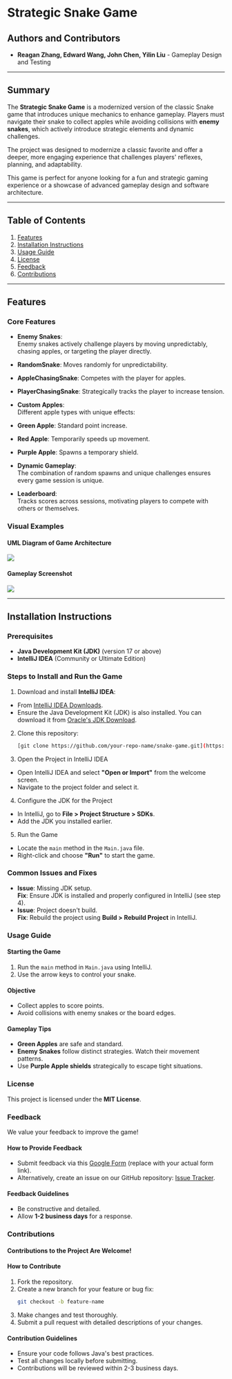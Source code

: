 # **Strategic Snake Game**

## **Authors and Contributors**
- **Reagan Zhang, Edward Wang, John Chen, Yilin Liu** - Gameplay Design and Testing

---

## **Summary**
The **Strategic Snake Game** is a modernized version of the classic Snake game that introduces unique mechanics to enhance gameplay. Players must navigate their snake to collect apples while avoiding collisions with **enemy snakes**, which actively introduce strategic elements and dynamic challenges.

The project was designed to modernize a classic favorite and offer a deeper, more engaging experience that challenges players' reflexes, planning, and adaptability.

This game is perfect for anyone looking for a fun and strategic gaming experience or a showcase of advanced gameplay design and software architecture.

---

## **Table of Contents**
1. [Features](#features)
2. [Installation Instructions](#installation-instructions)
3. [Usage Guide](#usage-guide)
4. [License](#license)
5. [Feedback](#feedback)
6. [Contributions](#contributions)

---

## **Features**
### **Core Features**
- **Enemy Snakes**:  
  Enemy snakes actively challenge players by moving unpredictably, chasing apples, or targeting the player directly.
 - **RandomSnake**: Moves randomly for unpredictability.
 - **AppleChasingSnake**: Competes with the player for apples.
 - **PlayerChasingSnake**: Strategically tracks the player to increase tension.

- **Custom Apples**:  
  Different apple types with unique effects:
 - **Green Apple**: Standard point increase.
 - **Red Apple**: Temporarily speeds up movement.
 - **Purple Apple**: Spawns a temporary shield.

- **Dynamic Gameplay**:  
  The combination of random spawns and unique challenges ensures every game session is unique.

- **Leaderboard**:  
  Tracks scores across sessions, motivating players to compete with others or themselves.

### **Visual Examples**
#### **UML Diagram of Game Architecture**
![](C:\Users\reaga\Desktop\b39c25e2972131b55fd55c5585caf46.jpg)

#### **Gameplay Screenshot**
![](C:\Users\reaga\Desktop\7f48a072d70e7737cfe54d012f9ad16.jpg)

---

## **Installation Instructions**
### **Prerequisites**
- **Java Development Kit (JDK)** (version 17 or above)
- **IntelliJ IDEA** (Community or Ultimate Edition)

### **Steps to Install and Run the Game**
1. Download and install **IntelliJ IDEA**:
 - From [IntelliJ IDEA Downloads](https://www.jetbrains.com/idea/download/).
 - Ensure the Java Development Kit (JDK) is also installed. You can download it from [Oracle's JDK Download](https://www.oracle.com/java/technologies/javase-downloads.html).

2. Clone this repository:
   ```bash
   [git clone https://github.com/your-repo-name/snake-game.git](https://github.com/rainsong13/Snake_Group53.git)
3. Open the Project in IntelliJ IDEA

 - Open IntelliJ IDEA and select **"Open or Import"** from the welcome screen.
 - Navigate to the project folder and select it.

4. Configure the JDK for the Project
 - In IntelliJ, go to **File > Project Structure > SDKs**.
 - Add the JDK you installed earlier.

5. Run the Game
 - Locate the `main` method in the `Main.java` file.
 - Right-click and choose **"Run"** to start the game.

### Common Issues and Fixes

- **Issue**: Missing JDK setup.  
  **Fix**: Ensure JDK is installed and properly configured in IntelliJ (see step 4).
- **Issue**: Project doesn't build.  
  **Fix**: Rebuild the project using **Build > Rebuild Project** in IntelliJ.

### Usage Guide

#### Starting the Game
1. Run the `main` method in `Main.java` using IntelliJ.
2. Use the arrow keys to control your snake.

#### Objective
- Collect apples to score points.
- Avoid collisions with enemy snakes or the board edges.

#### Gameplay Tips
- **Green Apples** are safe and standard.
- **Enemy Snakes** follow distinct strategies. Watch their movement patterns.
- Use **Purple Apple shields** strategically to escape tight situations.

### License

This project is licensed under the **MIT License**.

### Feedback

We value your feedback to improve the game!

#### How to Provide Feedback
- Submit feedback via this [Google Form](https://forms.google.com) (replace with your actual form link).
- Alternatively, create an issue on our GitHub repository: [Issue Tracker](https://github.com/your-repo-name/snake-game/issues).

#### Feedback Guidelines
- Be constructive and detailed.
- Allow **1-2 business days** for a response.

### Contributions

#### Contributions to the Project Are Welcome!

#### How to Contribute
1. Fork the repository.
2. Create a new branch for your feature or bug fix:
   ```bash
   git checkout -b feature-name
3. Make changes and test thoroughly.
4. Submit a pull request with detailed descriptions of your changes.

#### Contribution Guidelines
 - Ensure your code follows Java's best practices.
 - Test all changes locally before submitting.
 - Contributions will be reviewed within 2-3 business days.
